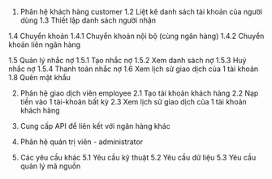 1. Phân hệ khách hàng customer
1.2 Liệt kê danh sách tài khoản của người dùng
1.3 Thiết lập danh sách người nhận

1.4 Chuyển khoản
	1.4.1 Chuyển khoản nội bộ (cùng ngân hàng)
	1.4.2 Chuyển khoản liên ngân hàng

1.5 Quản lý nhắc nợ
1.5.1 Tạo nhắc nợ
	1.5.2 Xem danh sách nợ
	1.5.3 Huỷ nhắc nợ
	1.5.4 Thanh toán nhắc nợ
1.6 Xem lịch sử giao dịch của 1 tài khoản
1.8 Quên mật khẩu

2. Phân hệ giao dịch viên employee
	2.1 Tạo tài khoản khách hàng
	2.2 Nạp tiền vào 1 tài-khoản bất kỳ
	2.3 Xem lịch sử giao dịch của 1 tài khoản khách hàng

3. Cung cấp API để liên kết với ngân hàng khác
4. Phân hệ quản trị viên - administrator
5. Các yêu cầu khác
	5.1 Yêu cầu kỹ thuật
	5.2 Yêu cầu dữ liệu
	5.3 Yêu cầu quản lý mã nguồn